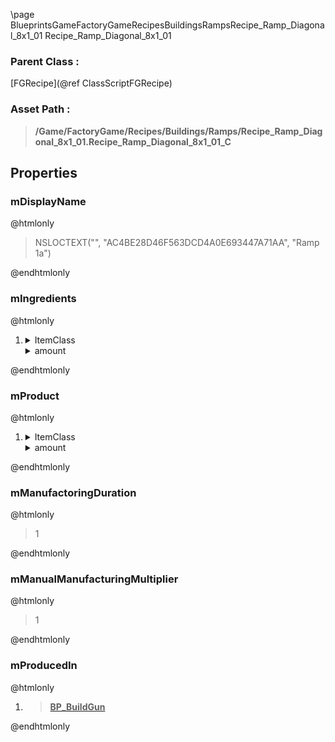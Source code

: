 \page BlueprintsGameFactoryGameRecipesBuildingsRampsRecipe_Ramp_Diagonal_8x1_01 Recipe_Ramp_Diagonal_8x1_01
### Parent Class :
[FGRecipe](@ref ClassScriptFGRecipe)
### Asset Path :
<b><blockquote>/Game/FactoryGame/Recipes/Buildings/Ramps/Recipe_Ramp_Diagonal_8x1_01.Recipe_Ramp_Diagonal_8x1_01_C</blockquote></b>
## Properties

### mDisplayName
@htmlonly
<blockquote>NSLOCTEXT("", "AC4BE28D46F563DCD4A0E693447A71AA", "Ramp 1a")</blockquote>
@endhtmlonly

### mIngredients
@htmlonly
<ol>
<li>
<details>
 <summary>ItemClass</summary>
<b><a href="_blueprints_game_factory_game_resource_parts_cement_desc__cement.html"><blockquote>Desc_Cement</blockquote></a></b>
</details>
<details>
 <summary>amount</summary>
<blockquote>2</blockquote>
</details>
</li>
</ol>
@endhtmlonly

### mProduct
@htmlonly
<ol>
<li>
<details>
 <summary>ItemClass</summary>
<b><a href="_blueprints_game_factory_game_buildable_building_ramp_desc__ramp__diagonal_8x1_01.html"><blockquote>Desc_Ramp_Diagonal_8x1_01</blockquote></a></b>
</details>
<details>
 <summary>amount</summary>
<blockquote>1</blockquote>
</details>
</li>
</ol>
@endhtmlonly

### mManufactoringDuration
@htmlonly
<blockquote>1</blockquote>
@endhtmlonly

### mManualManufacturingMultiplier
@htmlonly
<blockquote>1</blockquote>
@endhtmlonly

### mProducedIn
@htmlonly
<ol>
<li>
<b><a href="_blueprints_game_factory_game_equipment_build_gun_b_p__build_gun.html"><blockquote>BP_BuildGun</blockquote></a></b>
</li>
</ol>
@endhtmlonly

